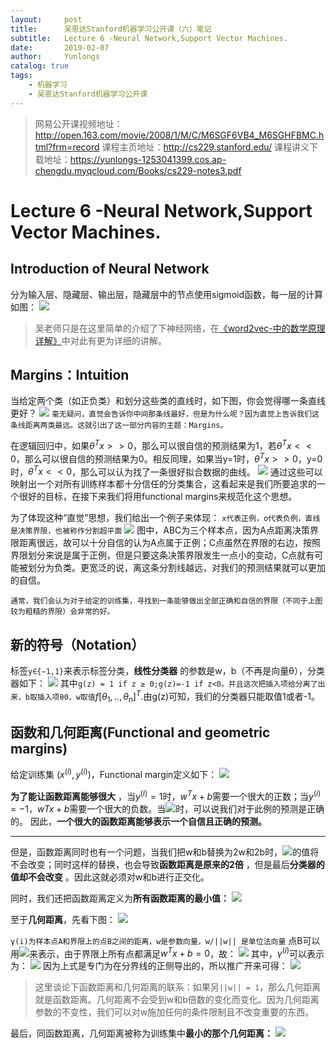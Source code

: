 ```yaml
---
layout:     post
title:      吴恩达Stanford机器学习公开课（六）笔记
subtitle:   Lecture 6 -Neural Network,Support Vector Machines. 
date:       2019-02-07
author:     Yunlongs
catalog: true
tags:
    - 机器学习
    - 吴恩达Stanford机器学习公开课
---
```


>网易公开课视频地址：http://open.163.com/movie/2008/1/M/C/M6SGF6VB4_M6SGHFBMC.html?frm=record
课程主页地址：http://cs229.stanford.edu/
课程讲义下载地址：https://yunlongs-1253041399.cos.ap-chengdu.myqcloud.com/Books/cs229-notes3.pdf


# Lecture 6 -Neural Network,Support Vector Machines. 

## Introduction of Neural Network
分为输入层、隐藏层、输出层，隐藏层中的节点使用sigmoid函数，每一层的计算如图：
![](https://yunlongs-1253041399.cos.ap-chengdu.myqcloud.com/image/Stanford/lecture-6-1.jpg)
>吴老师只是在这里简单的介绍了下神经网络，在[《word2vec-中的数学原理详解》](https://yunlongs-1253041399.cos.ap-chengdu.myqcloud.com/Books/word2vec-%E4%B8%AD%E7%9A%84%E6%95%B0%E5%AD%A6%E5%8E%9F%E7%90%86%E8%AF%A6%E8%A7%A3.pdf)中对此有更为详细的讲解。

## Margins：Intuition
当给定两个类（如正负类）和划分这些类的直线时，如下图，你会觉得哪一条直线更好？
![](https://yunlongs-1253041399.cos.ap-chengdu.myqcloud.com/image/Stanford/lecture-6-2.jpg)
`毫无疑问，直觉会告诉你中间那条线最好，但是为什么呢？因为直觉上告诉我们这条线距离两类最远。这就引出了这一部分内容的主题：Margins。`

在逻辑回归中，如果$θ^Tx>>0$，那么可以很自信的预测结果为1，若$θ^Tx<<0$，那么可以很自信的预测结果为0。相反同理，如果当y=1时，$θ^Tx>>0$，y=0时，$θ^Tx<<0$，那么可以认为找了一条很好拟合数据的曲线。
![](https://yunlongs-1253041399.cos.ap-chengdu.myqcloud.com/image/Stanford/lecture-6-3.jpg)
通过这些可以映射出一个对所有训练样本都十分信任的分类集合，这看起来是我们所要追求的一个很好的目标，在接下来我们将用functional margins来规范化这个思想。

为了体现这种“直觉”思想，我们给出一个例子来体现：
`x代表正例，o代表负例，直线是决策界限，也被称作分割超平面`
![](https://yunlongs-1253041399.cos.ap-chengdu.myqcloud.com/image/Stanford/lecture-6-4.jpg)
图中，ABC为三个样本点，因为A点距离决策界限距离很远，故可以十分自信的认为A点属于正例；C点虽然在界限的右边，按照界限划分来说是属于正例，但是只要这条决策界限发生一点小的变动，C点就有可能被划分为负类。更宽泛的说，离这条分割线越远，对我们的预测结果就可以更加的自信。

`通常，我们会认为对于给定的训练集，寻找到一条能够做出全部正确和自信的界限（不同于上图较为粗糙的界限）会非常的好。`

## 新的符号（Notation）
标签`y∈{−1,1}`来表示标签分类，**线性分类器** 的参数是w，b（不再是向量θ），分类器如下：
![](https://yunlongs-1253041399.cos.ap-chengdu.myqcloud.com/image/Stanford/lecture-6-5.jpg)
其中`g(z) = 1 if z ≥ 0;g(z)=-1 if z<0。并且这次把插入项给分离了出来，b取插入项θ0，w取值`$f[θ_1,..,θ_n]^T$.由g(z)可知，我们的分类器只能取值1或者-1。

## 函数和几何距离(Functional and geometric margins)
给定训练集 $(x^{(i)}, y^{(i)})$，Functional margin定义如下：
![](https://yunlongs-1253041399.cos.ap-chengdu.myqcloud.com/image/Stanford/lecture-6-6.jpg)

**为了能让函数距离能够很大** ，当$y^{(i)}=1$时，$w^Tx + b$需要一个很大的正数；当$y^{(i)}=-1$，$wTx + b$需要一个很大的负数。当![](https://yunlongs-1253041399.cos.ap-chengdu.myqcloud.com/image/Stanford/lecture-6-7.jpg)时，可以说我们对于此例的预测是正确的。
因此，**一个很大的函数距离能够表示一个自信且正确的预测。**

-----------

但是，函数距离同时也有一个问题，当我们把w和b替换为2w和2b时，![](https://yunlongs-1253041399.cos.ap-chengdu.myqcloud.com/image/Stanford/lecture-6-8.jpg)的值将不会改变；同时这样的替换，也会导致**函数距离是原来的2倍** ，但是最后**分类器的值却不会改变** 。因此这就必须对w和b进行正交化。

同时，我们还把函数距离定义为**所有函数距离的最小值：** 
![](https://yunlongs-1253041399.cos.ap-chengdu.myqcloud.com/image/Stanford/lecture-6-9.jpg)


至于**几何距离**，先看下图：
![](https://yunlongs-1253041399.cos.ap-chengdu.myqcloud.com/image/Stanford/lecture-6-10.jpg)

`γ(i)为样本点A和界限上的点B之间的距离，w是参数向量，w/||w|| 是单位法向量`
点B可以用![](https://yunlongs-1253041399.cos.ap-chengdu.myqcloud.com/image/Stanford/lecture-6-11.jpg)来表示，由于界限上所有点都满足$w^Tx + b = 0$，故：
![](https://yunlongs-1253041399.cos.ap-chengdu.myqcloud.com/image/Stanford/lecture-6-12.jpg)
其中，$γ^{(i)}$可以表示为：
![](https://yunlongs-1253041399.cos.ap-chengdu.myqcloud.com/image/Stanford/lecture-6-13.jpg)
因为上式是专门为在分界线的正侧导出的，所以推广开来可得：
![](https://yunlongs-1253041399.cos.ap-chengdu.myqcloud.com/image/Stanford/lecture-6-14.jpg)

>这里谈论下函数距离和几何距离的联系：如果另`||w|| = 1`，那么几何距离就是函数距离。几何距离不会受到w和b倍数的变化而变化。因为几何距离参数的不变性，我们可以对w施加任何的条件限制且不改变重要的东西。

最后，同函数距离，几何距离被称为训练集中**最小的那个几何距离：**
![](https://yunlongs-1253041399.cos.ap-chengdu.myqcloud.com/image/Stanford/lecture-6-15.jpg)